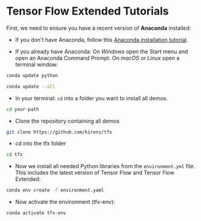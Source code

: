 # Tensor Flow Extended Tutorials

First, we need to ensure you have a recent version of **Anaconda** installed: 

- If you don't have Anaconda, follow this [Anaconda installation tutorial](https://kirenz.github.io/codelabs/codelabs/anaconda-install/#0). 

- If you already have Anaconda: On *Windows* open the Start menu and open an Anaconda Command Prompt. On *macOS* or *Linux* open a terminal window:

```bash
conda update python
```

```bash
conda update --all
```

- In your terminal: `cd` into a folder you want to install all demos.

```bash
cd your-path
```


- Clone the repository containing all demos

```bash
git clone https://github.com/kirenz/tfx
```

- cd into the tfx folder

```bash
cd tfx
```

- Now we install all needed Python libraries from the `environment.yml` file. This includes the latest version of Tensor Flow and Tensor Flow Extended: 

```bash
conda env create -f environment.yaml
```

- Now activate the environment (tfx-env):

```bash
conda activate tfx-env
```


